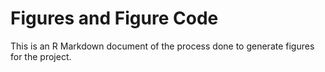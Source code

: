 Figures and Figure Code
================

This is an R Markdown document of the process done to generate figures
for the project.
